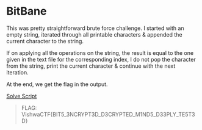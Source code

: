 # BitBane

This was pretty straightforward brute force challenge. I started with an empty string, iterated through all printable characters & appended the current character to the string.

If on applying all the operations on the string, the result is equal to the one given in the text file for the corresponding index, I do not pop the character from the string, print the current character & continue with the next iteration.

At the end, we get the flag in the output.

[Solve Script](./Encrypt.cpp)

>FLAG: VishwaCTF{BIT5_3NCRYPT3D_D3CRYPTED_M1ND5_D33PLY_TE5T3D}
